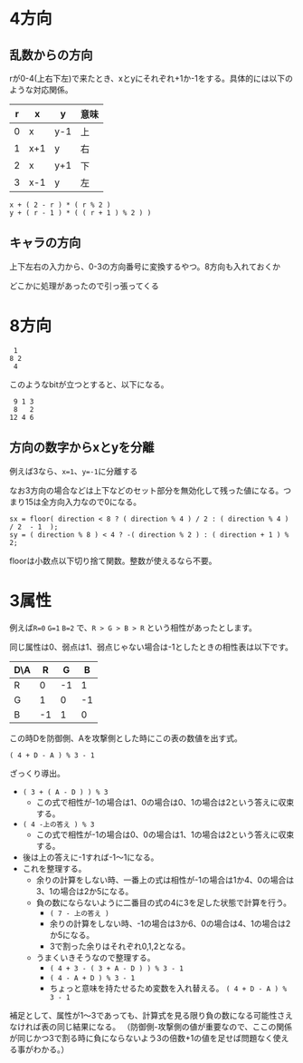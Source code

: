 # 4方向

## 乱数からの方向

rが0-4(上右下左)で来たとき、xとyにそれぞれ+1か-1をする。具体的には以下のような対応関係。

| r | x | y |意味|
|---|---|---|----|
| 0 | x |y-1| 上 |
| 1 |x+1| y | 右 |
| 2 | x |y+1| 下 |
| 3 |x-1| y | 左 |

```
x + ( 2 - r ) * ( r % 2 )
y + ( r - 1 ) * ( ( r + 1 ) % 2 ) )
```

## キャラの方向

上下左右の入力から、0-3の方向番号に変換するやつ。8方向も入れておくか

どこかに処理があったので引っ張ってくる

# 8方向

```
 1
8 2
 4
```

このようなbitが立つとすると、以下になる。

```
 9 1 3
 8   2
12 4 6
```

## 方向の数字からxとyを分離

例えば3なら、`x=1`、`y=-1`に分離する

なお3方向の場合などは上下などのセット部分を無効化して残った値になる。つまり15は全方向入力なので0になる。

```
sx = floor( direction < 8 ? ( direction % 4 ) / 2 : ( direction % 4 ) / 2  - 1  );
sy = ( direction % 8 ) < 4 ? -( direction % 2 ) : ( direction + 1 ) % 2;
```

floorは小数点以下切り捨て関数。整数が使えるなら不要。

# 3属性

例えば`R=0` `G=1` `B=2` で、`R > G > B > R` という相性があったとします。

同じ属性は0、弱点は1、弱点じゃない場合は-1としたときの相性表は以下です。

| D\A | R | G | B |
|---|---|---|----|
| R | 0 | -1 | 1 |
| G | 1 | 0 | -1 |
| B | -1 | 1 | 0 |

この時Dを防御側、Aを攻撃側とした時にこの表の数値を出す式。

```
( 4 + D - A ) % 3 - 1
```

ざっくり導出。

* `( 3 + ( A - D ) ) % 3`
  * この式で相性が-1の場合は1、0の場合は0、1の場合は2という答えに収束する。
* `( 4 -上の答え ) % 3`
  * この式で相性が-1の場合は0、0の場合は1、1の場合は2という答えに収束する。
* 後は上の答えに-1すれば-1～1になる。
* これを整理する。
  * 余りの計算をしない時、一番上の式は相性が-1の場合は1か4、0の場合は3、1の場合は2か5になる。
  * 負の数にならないように二番目の式の4に3を足した状態で計算を行う。
    * `( 7 - 上の答え )`
    * 余りの計算をしない時、-1の場合は3か6、0の場合は4、1の場合は2か5になる。
    * 3で割った余りはそれぞれ0,1,2となる。
  * うまくいきそうなので整理する。
    * `( 4 + 3 - ( 3 + A - D ) ) % 3 - 1`
    * `( 4 - A + D ) % 3 - 1`
    * ちょっと意味を持たせるため変数を入れ替える。 `( 4 + D - A ) % 3 - 1`

補足として、属性が1～3であっても、計算式を見る限り負の数になる可能性さえなければ表の同じ結果になる。
（防御側-攻撃側の値が重要なので、ここの関係が同じかつ3で割る時に負にならないよう3の倍数+1の値を足せば問題なく使える事がわかる。）
